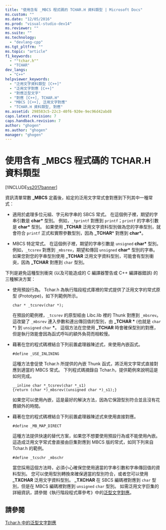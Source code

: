 ```yaml
---
title: "使用含有 _MBCS 程式碼的 TCHAR.H 資料類型 | Microsoft Docs"
ms.custom: ""
ms.date: "12/05/2016"
ms.prod: "visual-studio-dev14"
ms.reviewer: ""
ms.suite: ""
ms.technology: 
  - "devlang-cpp"
ms.tgt_pltfrm: ""
ms.topic: "article"
f1_keywords: 
  - ""tchar.h""
  - "TCHAR"
dev_langs: 
  - "C++"
helpviewer_keywords: 
  - "泛用文字資料類型 [C++]"
  - "泛用文字對應 [C++]"
  - "對應泛型文字"
  - "對應 [C++], TCHAR.H"
  - "MBCS [C++], 泛用文字對應"
  - "TCHAR.H 資料類型, 對應"
ms.assetid: 298583c5-22c3-40f6-920e-9ec96d42abd8
caps.latest.revision: 7
caps.handback.revision: 7
author: "ghogen"
ms.author: "ghogen"
manager: "ghogen"
---
```

# 使用含有 _MBCS 程式碼的 TCHAR.H 資料類型
[!INCLUDE[vs2017banner](../assembler/inline/includes/vs2017banner.md)]

資訊清單常數 **\_MBCS** 定義後，給定的泛用文字常式會對應到下列其中一種常式：  
  
-   適用於處理多位元組、字元和字串的 SBCS 常式。  在這個例子裡，期望的字串引數是 **char\*** 型別。  例如，`_tprintf` 對應到 `printf`；`printf` 的字串引數是 **char\*** 型別。  如果使用 **\_TCHAR** 泛用文字資料型別做為您的字串型別，就會符合 `printf` 正式和實際參數型別，因為 **\_TCHAR**\* 對應到 **char\***。  
  
-   MBCS 特定常式。  在這個例子裡，期望的字串引數是 `unsigned` **char\*** 型別。  例如，`_tcsrev` 對應到 `_mbsrev`，期望和傳回 `unsigned` **char\*** 型別的字串。  如果您對您的字串型別使用 **\_TCHAR** 泛用文字資料型別，可能會有型別衝突，因為 **\_TCHAR** 對應到 `char` 型別。  
  
 下列是避免這種型別衝突 \(以及可能造成的 C 編譯器警告或 C\+\+ 編譯器錯誤\) 的三種解決方案：  
  
-   使用預設行為。  Tchar.h 為執行階段程式庫裡的常式提供了泛用文字的常式原型 \(Prototype\)，如下列範例所示。  
  
    ```  
    char * _tcsrev(char *);  
    ```  
  
     在預設的範例裡，`_tcsrev` 的原型經由 Libc.lib 裡的 Thunk 對應到 `_mbsrev`。  這改變了 `_mbsrev` 連入參數和連出傳回值的型別，由 **\_TCHAR \*** \(也就是 `char` **\***\) 到 `unsigned` `char` **\***。  這個方法在您使用 **\_TCHAR** 時會確保型別的對應，但是執行效能會因為函式呼叫的額外負荷而相較慢。  
  
-   藉著在您的程式碼裡結合下列前置處理器陳述式，來使用內嵌函式。  
  
    ```  
    #define _USE_INLINING  
    ```  
  
     這種方法會促使 Tchar.h 所提供的內嵌 Thunk 函式，將泛用文字常式直接對應到適當的 MBCS 常式。  下列程式碼摘錄自 Tchar.h，提供範例來說明這是如何完成。  
  
    ```  
    __inline char *_tcsrev(char *_s1)  
    {return (char *)_mbsrev((unsigned char *)_s1);}  
    ```  
  
     如果您可以使用內嵌，這是最好的解決方法，因為它保證型別符合並且沒有花費額外的時間。  
  
-   藉著在您的程式碼裡結合下列前置處理器陳述式來使用直接對應。  
  
    ```  
    #define _MB_MAP_DIRECT  
    ```  
  
     這種方法提供快速的替代方案，如果您不想要使用預設行為或不能使用內嵌。  這造成泛用文字常式會直接由巨集對應到 MBCS 版的常式，如同下列來自 Tchar.h 的範例。  
  
    ```  
    #define _tcschr _mbschr  
    ```  
  
     當您採用這個方法時，必須小心確保您使用適當的字串引數和字串傳回值的資料型別。  您可以使用型別轉換來確保適當的型別符合，或者您可以使用 **\_TXCHAR** 泛用文字資料型別。  **\_TXCHAR** 在 SBCS 編碼裡對應到 `char` 型別，但是在 MBCS 編碼裡對應到 `unsigned` `char` 型別。  如需泛用文字巨集的詳細資訊，請參閱《執行階段程式庫參考》中的[泛型文字對應](../c-runtime-library/generic-text-mappings.md)。  
  
## 請參閱  
 [Tchar.h 中的泛型文字對應](../text/generic-text-mappings-in-tchar-h.md)